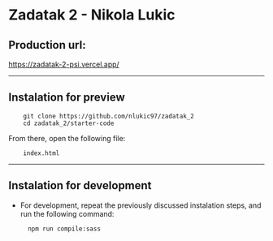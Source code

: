 # Zadatak 2 - Nikola Lukic

## Production url:
https://zadatak-2-psi.vercel.app/

---

## Instalation for preview
        git clone https://github.com/nlukic97/zadatak_2
        cd zadatak_2/starter-code

From there, open the following file:
        
        index.html

---
## Instalation for development
- For development, repeat the previously discussed instalation steps, and run the following command:
        
        npm run compile:sass